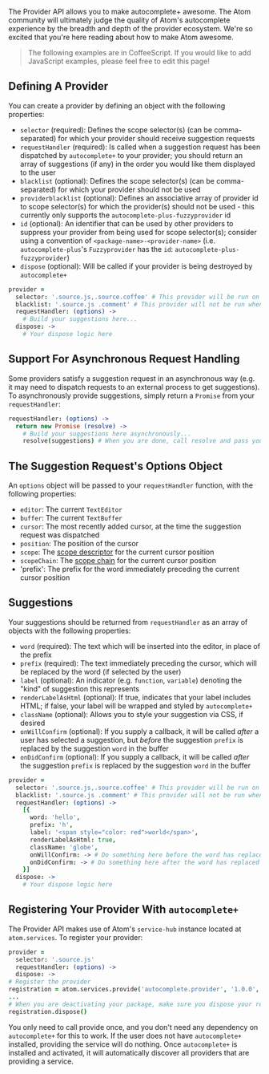 The Provider API allows you to make autocomplete+ awesome. The Atom community will ultimately judge the quality of Atom's autocomplete experience by the breadth and depth of the provider ecosystem. We're so excited that you're here reading about how to make Atom awesome.

> The following examples are in CoffeeScript. If you would like to add JavaScript examples, please feel free to edit this page!

## Defining A Provider

You can create a provider by defining an object with the following properties:

* `selector` (required): Defines the scope selector(s) (can be comma-separated) for which your provider should receive suggestion requests
* `requestHandler` (required): Is called when a suggestion request has been dispatched by `autocomplete+` to your provider; you should return an array of suggestions (if any) in the order you would like them displayed to the user
* `blacklist` (optional): Defines the scope selector(s) (can be comma-separated) for which your provider should not be used
* `providerblacklist` (optional): Defines an associative array of provider id to scope selector(s) for which the provider(s) should not be used - this currently only supports the `autocomplete-plus-fuzzyprovider` id
* `id` (optional): An identifier that can be used by other providers to suppress your provider from being used for scope selector(s); consider using a convention of `<package-name>-<provider-name>` (i.e. `autocomplete-plus`'s `Fuzzyprovider` has the `id`: `autocomplete-plus-fuzzyprovider`)
* `dispose` (optional): Will be called if your provider is being destroyed by `autocomplete+`

```coffeescript
provider =
  selector: '.source.js,.source.coffee' # This provider will be run on JavaScript and Coffee files
  blacklist: '.source.js .comment' # This provider will not be run when the cursor is inside a JavaScript comment
  requestHandler: (options) ->
    # Build your suggestions here...
  dispose: ->
    # Your dispose logic here
```

## Support For Asynchronous Request Handling

Some providers satisfy a suggestion request in an asynchronous way (e.g. it may need to dispatch requests to an external process to get suggestions). To asynchronously provide suggestions, simply return a `Promise` from your `requestHandler`:

```coffeescript
requestHandler: (options) ->
  return new Promise (resolve) ->
    # Build your suggestions here asynchronously...
    resolve(suggestions) # When you are done, call resolve and pass your suggestions to it
```

## The Suggestion Request's Options Object

An `options` object will be passed to your `requestHandler` function, with the following properties:

* `editor`: The current `TextEditor`
* `buffer`: The current `TextBuffer`
* `cursor`: The most recently added cursor, at the time the suggestion request was dispatched
* `position`: The position of the cursor
* `scope`: The [scope descriptor](https://atom.io/docs/latest/advanced/scopes-and-scope-descriptors) for the current cursor position
* `scopeChain`: The [scope chain](https://atom.io/docs/latest/advanced/scopes-and-scope-descriptors) for the current cursor position
* 'prefix': The prefix for the word immediately preceding the current cursor position

## Suggestions

Your suggestions should be returned from `requestHandler` as an array of objects with the following properties:

* `word` (required): The text which will be inserted into the editor, in place of the prefix
* `prefix` (required): The text immediately preceding the cursor, which will be replaced by the word (if selected by the user)
* `label` (optional): An indicator (e.g. `function`, `variable`) denoting the "kind" of suggestion this represents
* `renderLabelAsHtml` (optional): If true, indicates that your label includes HTML; if false, your label will be wrapped and styled by `autocomplete+`
* `className` (optional): Allows you to style your suggestion via CSS, if desired
* `onWillConfirm` (optional): If you supply a callback, it will be called _after_ a user has selected a suggestion, but _before_ the suggestion `prefix` is replaced by the suggestion `word` in the buffer
* `onDidConfirm` (optional): If you supply a callback, it will be called _after_ the suggestion `prefix` is replaced by the suggestion `word` in the buffer

```coffeescript
provider =
  selector: '.source.js,.source.coffee' # This provider will be run on JavaScript and Coffee files
  blacklist: '.source.js .comment' # This provider will not be run when the cursor is inside a JavaScript comment
  requestHandler: (options) ->
    [{
      word: 'hello',
      prefix: 'h',
      label: '<span style="color: red">world</span>',
      renderLabelAsHtml: true,
      className: 'globe',
      onWillConfirm: -> # Do something here before the word has replaced the prefix (if you need, you usually don't need to),
      onDidConfirm: -> # Do something here after the word has replaced the prefix (if you need, you usually don't need to)
    }]
  dispose: ->
    # Your dispose logic here
```

## Registering Your Provider With `autocomplete+`

The Provider API makes use of Atom's `service-hub` instance located at `atom.services`. To register your provider:

```coffeescript
provider = 
  selector: '.source.js'
  requestHandler: (options) ->
  dispose: -> 
# Register the provider
registration = atom.services.provide('autocomplete.provider', '1.0.0', {provider:provider})
...
# When you are deactivating your package, make sure you dispose your registration:
registration.dispose()
```

You only need to call provide once, and you don't need any dependency on `autocomplete+` for this to work. If the user does not have `autocomplete+` installed, providing the service will do nothing. Once `autocomplete+` is installed and activated, it will automatically discover all providers that are providing a service.